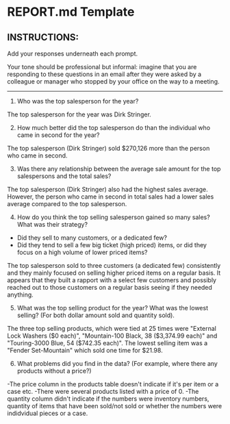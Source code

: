 # REPORT.md Template

## INSTRUCTIONS:

Add your responses underneath each prompt. 

Your tone should be professional but informal: imagine that you are responding to these questions in an email after they were asked by a colleague or manager who stopped by your office on the way to a meeting.

---

1. Who was the top salesperson for the year?

The top salesperson for the year was Dirk Stringer. 

2. How much better did the top salesperson do than the individual who came in second for the year?

The top salesperson (Dirk Stringer) sold $270,126 more than the person who came in second. 

3. Was there any relationship between the average sale amount for the top salespersons and the total sales?

The top salesperson (Dirk Stringer) also had the highest sales average. However, the person who came in second in total sales had a lower sales average compared to the top salesperson. 

4. How do you think the top selling salesperson gained so many sales? What was their strategy?

- Did they sell to many customers, or a dedicated few?
- Did they tend to sell a few big ticket (high priced) items, or did they focus on a high volume of lower priced items?

The top salesperson sold to three customers (a dedicated few) consistently and they mainly focused on selling higher priced items on a regular basis. It appears that they built a rapport with a select few customers and possibly reached out to those customers on a regular basis seeing if they needed anything.
 

5. What was the top selling product for the year? What was the lowest selling? (For both dollar amount sold and quantity sold). 

The three top selling products, which were tied at 25 times were "External Lock Washers ($0 each)", "Mountain-100 Black, 38 ($3,374.99 each)" and "Touring-3000 Blue, 54 ($742.35 each)". 
The lowest selling item was a "Fender Set-Mountain" which sold one time for $21.98. 

6. What problems did you find in the data? (For example, where there any products without a price?)

-The price column in the products table doesn't indicate if it's per item or a case etc. 
-There were several products listed with a price of 0. 
-The quantity column didn't indicate if the numbers were inventory numbers, quantity of items that have been sold/not sold or whether the numbers were indidvidual pieces or a case.